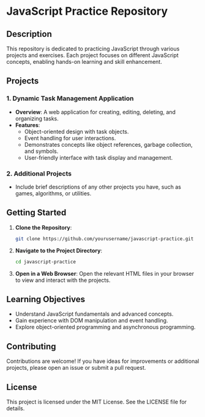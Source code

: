 # JavaScript Practice Repository

## Description

This repository is dedicated to practicing JavaScript through various projects and exercises. Each project focuses on different JavaScript concepts, enabling hands-on learning and skill enhancement.

## Projects

### 1. Dynamic Task Management Application
- **Overview**: A web application for creating, editing, deleting, and organizing tasks.
- **Features**:
  - Object-oriented design with task objects.
  - Event handling for user interactions.
  - Demonstrates concepts like object references, garbage collection, and symbols.
  - User-friendly interface with task display and management.

### 2. Additional Projects
- Include brief descriptions of any other projects you have, such as games, algorithms, or utilities.

## Getting Started

1. **Clone the Repository**:
    ```bash
    git clone https://github.com/yourusername/javascript-practice.git
    ```

2. **Navigate to the Project Directory**:
    ```bash
    cd javascript-practice
    ```

3. **Open in a Web Browser**:
    Open the relevant HTML files in your browser to view and interact with the projects.

## Learning Objectives

- Understand JavaScript fundamentals and advanced concepts.
- Gain experience with DOM manipulation and event handling.
- Explore object-oriented programming and asynchronous programming.

## Contributing

Contributions are welcome! If you have ideas for improvements or additional projects, please open an issue or submit a pull request.

## License

This project is licensed under the MIT License. See the LICENSE file for details.
